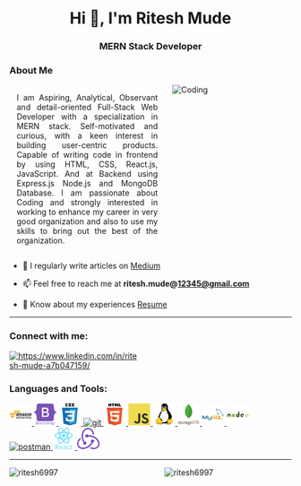 <h1 align="center">Hi 👋, I'm Ritesh Mude</h1>
<h3 align="center">MERN Stack Developer</h3>
<h3 align="left">About Me</h3>
<div style="display: flex; justify-content: space-around;text-align:justify;" >
    
<p align="left" style="width: 50%; text-align:justify;display:flex"> I am Aspiring, Analytical, Observant and detail-oriented Full-Stack
        Web Developer with a specialization in MERN stack. Self-motivated
        and curious, with a keen interest in building user-centric products.
        Capable of writing code in frontend by using HTML, CSS, React.js,
        JavaScript. And at Backend using Express.js Node.js and MongoDB
        Database.
        I am passionate about Coding and strongly interested in working to
        enhance my career in very good organization and also to use my
        skills to bring out the best of the organization.
</p>
<img  align="right" alt="Coding" width="200" src="https://miro.medium.com/max/1272/1*ZSVmWGcc1weENb0ShawWxw.gif">
</div>




- 📝 I regularly write articles on [Medium](https://medium.com/@ritesh.mude12345)

- 📫 Feel free to reach me at **ritesh.mude@12345@gmail.com**

- 📄 Know about my experiences [Resume](https://drive.google.com/file/d/1mN35rZCbJdhCAIzst2Lf4DQ6OAagXFGG/view?usp=sharing)

<hr>

<h3 align="left">Connect with me:</h3>
<p style="display: flex;justify-content: space-evenly;width: 20%;" >
<a href="https://www.linkedin.com/in/ritesh-mude-a7b047159/" target="blank"><img align="center" src="https://raw.githubusercontent.com/rahuldkjain/github-profile-readme-generator/master/src/images/icons/Social/linked-in-alt.svg" alt="https://www.linkedin.com/in/ritesh-mude-a7b047159/" height="30" width="40" /></a>
</p>

<h3 align="left">Languages and Tools:</h3>
<p align="left"> <a href="https://aws.amazon.com" target="_blank" rel="noreferrer"> <img src="https://raw.githubusercontent.com/devicons/devicon/master/icons/amazonwebservices/amazonwebservices-original-wordmark.svg" alt="aws" width="40" height="40"/> </a> <a href="https://getbootstrap.com" target="_blank" rel="noreferrer"> <img src="https://raw.githubusercontent.com/devicons/devicon/master/icons/bootstrap/bootstrap-plain-wordmark.svg" alt="bootstrap" width="40" height="40"/> </a> <a href="https://www.w3schools.com/css/" target="_blank" rel="noreferrer"> <img src="https://raw.githubusercontent.com/devicons/devicon/master/icons/css3/css3-original-wordmark.svg" alt="css3" width="40" height="40"/> </a> <a href="https://git-scm.com/" target="_blank" rel="noreferrer"> <img src="https://www.vectorlogo.zone/logos/git-scm/git-scm-icon.svg" alt="git" width="40" height="40"/> </a> <a href="https://www.w3.org/html/" target="_blank" rel="noreferrer"> <img src="https://raw.githubusercontent.com/devicons/devicon/master/icons/html5/html5-original-wordmark.svg" alt="html5" width="40" height="40"/> </a> <a href="https://developer.mozilla.org/en-US/docs/Web/JavaScript" target="_blank" rel="noreferrer"> <img src="https://raw.githubusercontent.com/devicons/devicon/master/icons/javascript/javascript-original.svg" alt="javascript" width="40" height="40"/> </a> <a href="https://www.linux.org/" target="_blank" rel="noreferrer"> <img src="https://raw.githubusercontent.com/devicons/devicon/master/icons/linux/linux-original.svg" alt="linux" width="40" height="40"/> </a> <a href="https://www.mongodb.com/" target="_blank" rel="noreferrer"> <img src="https://raw.githubusercontent.com/devicons/devicon/master/icons/mongodb/mongodb-original-wordmark.svg" alt="mongodb" width="40" height="40"/> </a> <a href="https://www.mysql.com/" target="_blank" rel="noreferrer"> <img src="https://raw.githubusercontent.com/devicons/devicon/master/icons/mysql/mysql-original-wordmark.svg" alt="mysql" width="40" height="40"/> </a> <a href="https://nodejs.org" target="_blank" rel="noreferrer"> <img src="https://raw.githubusercontent.com/devicons/devicon/master/icons/nodejs/nodejs-original-wordmark.svg" alt="nodejs" width="40" height="40"/> </a> <a href="https://postman.com" target="_blank" rel="noreferrer"> <img src="https://www.vectorlogo.zone/logos/getpostman/getpostman-icon.svg" alt="postman" width="40" height="40"/> </a> <a href="https://reactjs.org/" target="_blank" rel="noreferrer"> <img src="https://raw.githubusercontent.com/devicons/devicon/master/icons/react/react-original-wordmark.svg" alt="react" width="40" height="40"/> </a> <a href="https://redux.js.org" target="_blank" rel="noreferrer"> <img src="https://raw.githubusercontent.com/devicons/devicon/master/icons/redux/redux-original.svg" alt="redux" width="40" height="40"/> </a> </p>
<hr>

<div display="flex" justify-content:"space-around" >
<img width="45%" align="left" src="https://github-readme-stats.vercel.app/api?username=ritesh6997&show_icons=true&locale=en" alt="ritesh6997" />
<img width="45%" align="right" src="https://github-readme-stats.vercel.app/api/top-langs?username=ritesh6997&show_icons=true&locale=en&layout=compact" alt="ritesh6997" /></div>

